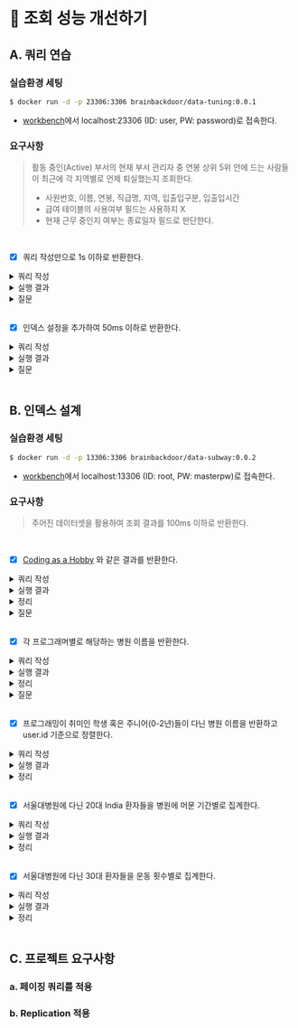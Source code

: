 # 🚀 조회 성능 개선하기

## A. 쿼리 연습

### 실습환경 세팅

```sh
$ docker run -d -p 23306:3306 brainbackdoor/data-tuning:0.0.1
```

- [workbench](https://www.mysql.com/products/workbench/)에서 localhost:23306 (ID: user, PW: password)로 접속한다.

### 요구사항

> 활동 중인(Active) 부서의 현재 부서 관리자 중 연봉 상위 5위 안에 드는 사람들이 최근에 각 지역별로 언제 퇴실했는지 조회한다.
> - 사원번호, 이름, 연봉, 직급명, 지역, 입출입구분, 입출입시간
> - 급여 테이블의 사용여부 필드는 사용하지 X
> - 현재 근무 중인지 여부는 종료일자 필드로 판단한다.

<br/>

- [x] 쿼리 작성만으로 1s 이하로 반환한다.

<details>
  <summary>쿼리 작성</summary>
  <br/>

  ```sql
  select 
      사원.사원번호, 
      사원.이름, 
      급여.연봉,
      직급.직급명
  from 
      사원
  join 
      급여 on 사원.사원번호 = 급여.사원번호
  join 
      부서관리자 on 사원.사원번호 = 부서관리자.사원번호
  join
      직급 on 사원.사원번호 = 직급.사원번호
  join 
      부서 on 부서관리자.부서번호 = 부서.부서번호
  where 
      급여.종료일자 = '9999-01-01' and 
      부서관리자.종료일자 = '9999-01-01' and 
      직급.직급명 = 'Manager' and
      부서.비고 = 'active'
  order by 
      급여.연봉 desc
  limit 5;
  
  select 
      사원_top5.사원번호, 
      사원_top5.이름, 
      사원_top5.연봉, 
      사원_top5.직급명, 
      사원출입기록.입출입시간, 
      사원출입기록.지역, 
      사원출입기록.입출입구분
  from 
      사원출입기록
  join (
      select 
          사원.사원번호, 
          사원.이름, 
          급여.연봉,
          직급.직급명
      from 
          사원
      join 
          급여 on 사원.사원번호 = 급여.사원번호
      join 
          부서관리자 on 사원.사원번호 = 부서관리자.사원번호
      join
          직급 on 사원.사원번호 = 직급.사원번호
      join 
          부서 on 부서관리자.부서번호 = 부서.부서번호
      where 
          급여.종료일자 = '9999-01-01' and 
          부서관리자.종료일자 = '9999-01-01' and 
          직급.직급명 = 'Manager' and
          부서.비고 = 'active'
      order by 
          급여.연봉 desc
      limit 5
  ) as 사원_top5 on 사원출입기록.사원번호 = 사원_top5.사원번호
  where 
      사원출입기록.입출입구분 = 'O'
  order by 
      사원_top5.연봉 desc,
      사원출입기록.입출입시간 desc;
  ```

</details>

<details>
  <summary>실행 결과</summary>
  
  #### 소요 시간
  <p align="center">
    <img src="https://user-images.githubusercontent.com/50176238/137327316-03bd818c-65cb-478a-abf5-7da0ca112cf9.png">
  </p>

  #### 테이블 출력
  <p align="center">
    <img src="https://user-images.githubusercontent.com/50176238/137328626-5a7d8bfa-2b97-4979-a636-ab3d0741561f.png">
  </p>

  #### 실행 계획
  <p align="center">
    <img src="https://user-images.githubusercontent.com/50176238/137470893-7f02025f-97b2-462e-b504-97697e61e3e5.png">
  </p>
  <p align="center">
    <img src="https://user-images.githubusercontent.com/50176238/137478973-b4ca7918-8072-4f84-a5f6-122b309c9efe.png">
  </p>

</details>

<details>
  <summary>질문</summary>

  #### 1.
  문제에서 "~ `최근에` 각 지역별로 언제 퇴실했는지 조회한다."라고 돼있는데요.<br/>
  이 뜻은 입출입시간을 기준으로 내림차순 정렬하라는 걸까요?<br/>
  현재는 이렇게 작성되어 있는데, 검프의 생각이 궁금합니다!<br/>

  #### 2.
  강의 자료의 정답과 비교하면, 테이블의 입출입시간이 맞지 않는데요.<br/>
  혹시 쿼리가 틀린 건가 고민하다 정답의 값이 있긴 한 건지 먼저 확인해야겠다 싶어 `사원번호 110039`를 기준으로 조회해봤습니다.<br/>
  
  ```sql
  select *
  from 사원출입기록
  where 사원번호 = 110039;
  ```
  <br/>
  
  테이블은 아래처럼 출력됐어요.<br/>
  정답에 있는 입출입시간 값(e.g. 2020-09-06)이 아예 없었습니다.<br/>
  저만 그런가 싶어 몇몇 크루들한테 물어봤는데, 저와 같은 경우도 있고 아닌 경우도 있더라구요 😵‍💫<br/>
  검프는 결과가 똑같이 나오나요??<br/>

  <p align="center">
    <img src="https://user-images.githubusercontent.com/50176238/137324185-7e567174-9ac5-474c-81b4-cc30af339fda.png">
  </p>

</details>

<br/>
    
- [x] 인덱스 설정을 추가하여 50ms 이하로 반환한다.

<details>
  <summary>쿼리 작성</summary>
  <br/>

  ```sql
  create index `idx_사원번호` on 사원출입기록 (사원번호);
  ```

</details>

<details>
  <summary>실행 결과</summary>

  #### 소요 시간
  <p align="center">
    <img src="https://user-images.githubusercontent.com/50176238/137478470-80ab4752-3c1a-453a-9857-f8675409350c.png">
  </p>

  #### 실행 계획
  <p align="center">
    <img src="https://user-images.githubusercontent.com/50176238/137478764-52e8b000-e8c3-490a-ad5f-07448b087bb4.png">
  </p>
  <p align="center">
    <img src="https://user-images.githubusercontent.com/50176238/137478881-ddc20dec-d35d-42ef-b2b3-cbd71ca6abba.png">
  </p>

</details>

<details>
  <summary>질문</summary>
  <br/>

  기존에는 `사원출입기록`에 아래처럼 인덱스가 걸려 있어, 조인을 할 때 Full Table Scan이 발생했습니다.<br/>

  <p align="center">
    <img src="https://user-images.githubusercontent.com/50176238/137479229-248f8549-9c51-475a-9c30-b31a74857efa.png">  
  </p>
  <br/>

  그래서 Full Table Scan을 해결하려 (사원번호)로 인덱스를 걸었는데요.<br/>
  그리고 실행 시간을 확인하니 67-70ms 정도는 나오는데, 50ms 이하로는 안 나오더라구요 🥲<br/>
  다른 곳도 개선할 수 있는 부분이 있을까 싶어 여기저기 찾아보고 인덱스를 걸어봤는데요.<br/>
  오히려 실행 시간이 늘어나는 경우도 있고, 딱히 나아지지 않았습니다 😂<br/>
  검프는 어디에 인덱스를 추가해줬나요? 혹시 제가 놓친 게 있을까요??<br/>

</details>

<br/>

## B. 인덱스 설계

### 실습환경 세팅

```sh
$ docker run -d -p 13306:3306 brainbackdoor/data-subway:0.0.2
```

- [workbench](https://www.mysql.com/products/workbench/)에서 localhost:13306 (ID: root, PW: masterpw)로 접속한다.

### 요구사항

> 주어진 데이터셋을 활용하여 조회 결과를 100ms 이하로 반환한다.

<br/>

- [x] [Coding as a  Hobby](https://insights.stackoverflow.com/survey/2018#developer-profile-_-coding-as-a-hobby) 와 같은 결과를 반환한다.

<details>
  <summary>쿼리 작성</summary>
  <br/>

  ```sql
  select
    hobby,
    round((count(member_id) / (select count(member_id) from programmer where member_id is not null)) * 100, 1) as 'percentage'
  from
    programmer
  where
    member_id is not null
  group by
    hobby
  order by
    null;
  ```

</details>

<details>
  <summary>실행 결과</summary>
  
  #### 소요 시간
  <p align="center">
    <img src="https://user-images.githubusercontent.com/50176238/137529337-42f6b5d1-1c74-4b94-a123-38161f28bcda.png">
  </p>

  #### 테이블 출력
  <p align="center">
    <img src="https://user-images.githubusercontent.com/50176238/137529718-b2a57cd5-ceab-4062-8e22-d2e8251bae3c.png">  
  </p>

  #### 실행 계획
  <p align="center">
    <img src="https://user-images.githubusercontent.com/50176238/137529544-39ce68bc-e50f-44c6-be8d-bb91826e6947.png">
  </p>
  <p align="center">
    <img src="https://user-images.githubusercontent.com/50176238/137529464-2ee49e78-75a8-4577-829b-58b6087139cd.png">
  </p>

</details>

<details>
  <summary>정리</summary>

  #### 1.
  먼저, `programmer`에 어떤 인덱스가 있는지 확인했다. 처음에는 아무 인덱스도 없었다.

  ```sql
  show index from programmer;
  ```
  <br/>
  
  <p align="center">
    <img src="https://user-images.githubusercontent.com/50176238/137531335-94b8cbdb-de70-47b6-9401-e89684082a4f.png">  
  </p>

  #### 2.
  인덱스를 추가하여 성능 개선을 하기 앞서, 기대하는 결과가 나오는 쿼리를 먼저 작성했다.
  
  ```sql
  select
    hobby,
    round((count(member_id) / (select count(member_id) from programmer)) * 100, 1) as 'percentage'
  from
    programmer
  group by
    hobby
  order by
    null;
  ```
  <br/>
  
  <p align="center">
    <img src="https://user-images.githubusercontent.com/50176238/137531449-d27172e0-e04b-49b0-8687-bbb9986c78c6.png">  
  </p>
  <p align="center">
    <img src="https://user-images.githubusercontent.com/50176238/137531515-04c1a93d-765d-45b2-911b-5202c693a20c.png">  
  </p>

  #### 3.
  다음으로, 인덱스를 추가했다.<br/>
  커버링 인덱스를 사용해서 성능을 개선시키고 싶었다.<br/>
  인덱스를 어떻게 설계해야 할까 고민하다, `member_id`가 `null`인 레코드가 몇 개 있는 것을 발견했다.<br/>
  이와 `hobby` 컬럼을 묶어 인덱스를 추가하면, `where`와 `group by`를 적절하게 활용해서 커버링 인덱스로 쓸 수 있을 거라 생각했다.<br/>

  ```sql
  create index `idx_member_id_hobby` on programmer (member_id, hobby);

  select
    hobby,
    round((count(member_id) / (select count(member_id) from programmer where member_id is not null)) * 100, 1) as 'percentage'
  from
    programmer
  where
    member_id is not null
  group by
    hobby
  order by
    null;
  ```

  #### 4.
  예상대로 커버링 인덱스로 활용됐다.<br/>
  인덱스가 없을 때보다는 성능이 많이 개선됐다. 그러나, 요구사항인 100ms 이하의 쿼리는 아니었다.<br/>
  
  <p align="center">
    <img src="https://user-images.githubusercontent.com/50176238/137531740-3ede6a8e-e2d3-428e-b4b8-b27ccd54c793.png">  
  </p>
  <p align="center">
    <img src="https://user-images.githubusercontent.com/50176238/137532283-6ffcbebc-a7ff-414b-a9e6-68dd5a15bca1.png">  
  </p>
  <p align="center">
    <img src="https://user-images.githubusercontent.com/50176238/137531815-0ff9594e-3b2c-4a9a-9400-5a871aa1129f.png">  
  </p>
  
  #### 5.
  어떻게 성능을 더 높일 수 있을까 고민하다, `programmer`에 PK가 없다는 걸 깨달았다.<br/>
  혹시나 싶어서 테이블에 PK를 지정했다.<br/>
  결과적으로 100ms 이하의 쿼리를 만들 수 있었다.<br/>

  ```sql
  alter table programmer
  add primary key(id);
  ```
  <br/>
 
  <p align="center">
    <img src="https://user-images.githubusercontent.com/50176238/137529337-42f6b5d1-1c74-4b94-a123-38161f28bcda.png">
  </p>
  <p align="center">
    <img src="https://user-images.githubusercontent.com/50176238/137532093-6b1380e2-3560-48f0-bff3-d8a19151e4cd.png">  
  </p>

</details>

<details>
  <summary>질문</summary>
  <br/>

  커버링 인덱스로 성능을 개선시키는 건 이해했는데, PK를 지정했을 때 성능이 더 개선되는 이유가 궁금합니다.<br/>
  실행 계획을 보면, PK를 추가했을 때 읽는 레코드 양도 늘어나는데 말이죠 🤔<br/>
  검프는 왜 이런지 알고 있나요??<br/>

</details>

<br/>

- [x] 각 프로그래머별로 해당하는 병원 이름을 반환한다.

<details>
  <summary>쿼리 작성</summary>
  <br/>

  ```sql
  select
    programmer.id as '프로그래머',
    hospital.name as '병원명'
  from
    programmer
  join
    covid on programmer.id = covid.programmer_id
  join
    hospital on hospital.id = covid.hospital_id;
  ```
</details>

<details>
  <summary>실행 결과</summary>

  #### 소요 시간
  <p align="center">
    <img src="https://user-images.githubusercontent.com/50176238/137592807-c607c411-b1a0-4515-9cdb-1180ce4cf478.png">  
  </p>

  #### 테이블 출력
  <p align="center">
    <img src="https://user-images.githubusercontent.com/50176238/137590083-131594fb-61c8-4103-baec-f62c37f0c4fd.png">
  </p>

  #### 실행 계획
  <p align="center">
    <img src="https://user-images.githubusercontent.com/50176238/137592818-972d76d4-3e45-47fe-9a38-591436d05935.png">  
  </p>
  <p align="center">
    <img src="https://user-images.githubusercontent.com/50176238/137592854-33bf0f40-be0c-4395-afcf-a35be9d4394f.png">  
  </p>

</details>

<details>
  <summary>정리</summary>

  #### 1.
  우선, `programmer`, `covid`, `hospital`에 PK를 추가했다.
  
  ```sql
  alter table programmer
  add primary key(id);

  alter table covid
  add primary key(id);

  alter table hospital
  add primary key(id);
  ```

  #### 2.
  쿼리를 작성하고, 실행 결과를 확인했다.<br/>
  테이블이 기대대로 출력되고, 소요 시간도 요구사항을 충족했다.<br/>

  <p align="center">
    <img src="https://user-images.githubusercontent.com/50176238/137590083-131594fb-61c8-4103-baec-f62c37f0c4fd.png">
  </p>
  <p align="center">
    <img src="https://user-images.githubusercontent.com/50176238/137590168-4ad53151-2fb3-4316-b020-6965e5af3bfe.png">  
  </p>
  <br/>

  이어서 실행 계획도 확인했다.<br/>
  이때, `covid`는 Full Table Scan 중이었다.<br/>

  <p align="center">
    <img src="https://user-images.githubusercontent.com/50176238/137590251-a33216a9-1fe4-4eb4-8e32-2426ba1f6ba0.png">  
  </p>
  <p align="center">
    <img src="https://user-images.githubusercontent.com/50176238/137590560-230f67bd-ebaf-4eec-9e18-2c8cc461f19e.png">  
  </p>

  #### 3.
  `covid`의 Full Table Scan을 개선하고 싶었다.<br/>
  그래서 인덱스를 걸어줬다.<br/>

  ```sql
  create index `idx_programmer_id_hospital_id` on covid (programmer_id, hospital_id);
  ```

  #### 4.
  다시 실행 결과와 실행 계획을 확인했다.<br/>
  딱히 소요 시간이 나아지지는 않았고, 오히려 조금 더 늘어났다.<br/>
  대신 `covid`의 Full Table Scan이 없어지고, 커버링 인덱스를 사용하게 됐다.<br/>
  하지만 이번에는 `programmer`가 Full Table Scan을 하게 됐다.<br/>
  `programmer`는 커버링 인덱스를 활용하고 있어 Index Range/Full Scan을 할 것이라 예상했는데 아니었다.<br/>
  
  <p align="center">
    <img src="https://user-images.githubusercontent.com/50176238/137592807-c607c411-b1a0-4515-9cdb-1180ce4cf478.png">  
  </p>
  <p align="center">
    <img src="https://user-images.githubusercontent.com/50176238/137592818-972d76d4-3e45-47fe-9a38-591436d05935.png">  
  </p>
  <p align="center">
    <img src="https://user-images.githubusercontent.com/50176238/137592854-33bf0f40-be0c-4395-afcf-a35be9d4394f.png">  
  </p>
  <br/>

  #### 5.
  소요 시간을 더 개선하고 싶어 `hospital`의 name에 Unique 제약조건도 걸어봤는데, 별로 나아지지 않았다.<br/>
  (기존에 `hospital`의 name 타입이 text로 되어 있어 varchar로 변경하고 제약조건을 추가했다.)<br/>
  결과적으로 100ms 이하의 쿼리이긴 하니깐, 여기까지 실험을 진행하고 마쳤다.<br/>

</details>

<details>
  <summary>질문</summary>
  <br/>

  커버링 인덱스가 적용되고 있는데도 Full Table Scan을 하는 이유는 무엇일까요??<br/>
  커버링 인덱스는 인덱스만으로도 결과를 도출할 수 있어 디스크까지 접근하지 않는다고 이해하고 있는데, 제가 놓친 부분이 있을까요?<br/>
</details>

<br/>

- [x] 프로그래밍이 취미인 학생 혹은 주니어(0-2년)들이 다닌 병원 이름을 반환하고 user.id 기준으로 정렬한다.

<details>
  <summary>쿼리 작성</summary>
  <br/>

  ```sql
  select
    programmer.id as '프로그래머',
          hospital.name as '병원명'
  from
    hospital
  join
    covid on hospital.id = covid.hospital_id
  join
    programmer on covid.id = programmer.id
  where
    programmer.hobby = 'Yes' and
    (
        programmer.dev_type = 'Student' or
        programmer.years_coding = '0-2 years'
      )
  order by
    programmer.id;
  ```
</details>

<details>
  <summary>실행 결과</summary>

  #### 소요 시간
  <p align="center">
    <img src="https://user-images.githubusercontent.com/50176238/137594833-a548a132-fcaa-4e85-b6e4-304219389151.png">  
  </p>

  #### 테이블 출력
  <p align="center">
    <img src="https://user-images.githubusercontent.com/50176238/137594863-c8eefcfa-7b0e-4df8-a074-dd0f4dd2122c.png">
  </p>

  #### 실행 계획
  <p align="center">
    <img src="https://user-images.githubusercontent.com/50176238/137594881-63b46bdd-3aa2-4478-897e-82a48ce9d462.png">  
  </p>
  <p align="center">
    <img src="https://user-images.githubusercontent.com/50176238/137594907-19d9e3ce-6504-428a-b6e1-baf09d2c2463.png">  
  </p>
</details>

<details>
  <summary>정리</summary>
  
  #### 1.
  이전 문제의 쿼리를 이용할 수 있을 것 같아, 이를 활용해서 쿼리를 작성했다.<br/>
  근데 성능이 생각보다 좋지는 않았다.<br/>
  
  ```sql
  select
    programmer.id as '프로그래머',
          hospital.name as '병원명'
  from
    programmer
  join
    covid on programmer.id = covid.programmer_id
  join
    hospital on hospital.id = covid.hospital_id
  where
    programmer.hobby = 'Yes' and
    (
        programmer.dev_type = 'Student' or
        programmer.years_coding = '0-2 years'
      )
  order by
    programmer.id;
  ```
  <br/>
  
  <p align="center">
    <img src="https://user-images.githubusercontent.com/50176238/137594960-1fd151dd-0baf-4e51-8ac3-afa0836e8786.png">  
  </p>
  
  #### 2.
  어떻게 개선해야 하나 고민하다, 모수 테이블을 변경해서 랜덤 액세스를 줄여야겠다고 생각했다.<br/>
  결과는 성공적이었다! 인덱스를 추가하는 것보다 성능이 크게 개선됐다.<br/>
  
  ```sql
  select
    programmer.id as '프로그래머',
    hospital.name as '병원명'
  from
    hospital
  join
    covid on hospital.id = covid.hospital_id
  join
    programmer on covid.id = programmer.id
  where
    programmer.hobby = 'Yes' and
    (
      programmer.dev_type = 'Student' or
      programmer.years_coding = '0-2 years'
    )
  order by
    programmer.id;
  ```
  <br/>
  
  <p align="center">
    <img src="https://user-images.githubusercontent.com/50176238/137595156-aa4fac8c-d475-4662-bdcf-a51ec3d12a21.png">  
  </p>

  #### 3.
  한편 실행 계획을 살펴보면 `programmer`가 Full Table Scan을 하고 있고, 커버링 인덱스를 사용하는 테이블이 없었다.<br/>

  <p align="center">
    <img src="https://user-images.githubusercontent.com/50176238/137595208-136773dd-e550-40bc-a01a-143e9a3d9b8c.png">  
  </p>
  <p align="center">
    <img src="https://user-images.githubusercontent.com/50176238/137595229-fd294f80-626d-4e17-8a53-0ac0284d2e22.png">  
  </p>

  #### 4.
  그래서 `programmer`에 인덱스를 추가했다. 이때, 커버링 인덱스가 적용되게 만들었다.<br/>
  다만 `programmer`의 dev_type 타입이 text여서 인덱스를 생성할 수 없었다.<br/>
  따라서, 해당 컬럼을 제외하고 인덱스를 걸었다.<br/>

  ```sql
  create index `idx_hobby_years_coding_id` on programmer (hobby, years_coding, id);
  ```
  <br/>
  
  실행 결과와 실행 계획이 만족스럽게 나왔다 🙌<br/>
  
  <p align="center">
    <img src="https://user-images.githubusercontent.com/50176238/137595422-bf234cbe-c9ce-4f08-bddd-203af8d24242.png">  
  </p>
  <p align="center">
    <img src="https://user-images.githubusercontent.com/50176238/137595433-4a3ffdcb-3157-4531-9a91-b27ce5e50a03.png">  
  </p>
  <p align="center">
    <img src="https://user-images.githubusercontent.com/50176238/137595446-9cf8d15f-a6f0-4d62-b70b-615738f47c1d.png">  
  </p>

</details>

<br/>

- [x] 서울대병원에 다닌 20대 India 환자들을 병원에 머문 기간별로 집계한다.

<details>
  <summary>쿼리 작성</summary>
  <br/>

  ```sql
  select
    covid.stay as '입원 기간',
    count(covid.stay) as '인원수'
  from
    hospital
  join
    covid on hospital.id = covid.hospital_id
  join
    programmer on covid.programmer_id = programmer.id
  join
    member on programmer.member_id = member.id
  where
    programmer.country = 'India' and
    hospital.name = '서울대병원' and
    member.age between 20 and 29
  group by
    covid.stay
  order by
    null;
  ```

</details>

<details>
  <summary>실행 결과</summary>

  #### 소요 시간
  <p align="center">
    <img src="https://user-images.githubusercontent.com/50176238/137596728-25777f08-8656-47a2-8fee-dd294842634a.png">  
  </p>
  
  #### 테이블 출력
  <p align="center">
    <img src="https://user-images.githubusercontent.com/50176238/137596858-d329b670-79a3-4b5b-8476-7fc17bab9ce7.png">  
  </p>

  #### 실행 계획
  <p align="center">
    <img src="https://user-images.githubusercontent.com/50176238/137596736-d85ddaf2-0163-473c-9170-db8fe0c9fcd9.png">  
  </p>
  <p align="center">
    <img src="https://user-images.githubusercontent.com/50176238/137596765-4a9b063d-29c8-411f-9d28-aca956d0e7a1.png">  
  </p>

</details>

<details>
  <summary>정리</summary>
  
  #### 1.
  쿼리를 작성하고, 실행 시간과 실행 계획을 확인했다.<br/>

  ```sql
  select
    covid.stay as '입원 기간',
    count(covid.stay) as '인원수'
  from
    hospital
  join
    covid on hospital.id = covid.hospital_id
  join
    programmer on covid.programmer_id = programmer.id
  join
    member on programmer.member_id = member.id
  where
    programmer.country = 'India' and
    hospital.name = '서울대병원' and
    member.age between 20 and 29
  group by
    covid.stay
  order by
    null;
  ```
  <br/>
  
  <p align="center">
    <img src="https://user-images.githubusercontent.com/50176238/137596447-ef832dc6-2dfc-4adc-8ea7-2668a231c2da.png">  
  </p>
  <p align="center">
    <img src="https://user-images.githubusercontent.com/50176238/137596461-27065aa1-4006-47f1-a08a-6501e5a2bc4e.png">  
  </p>
  <p align="center">
    <img src="https://user-images.githubusercontent.com/50176238/137596469-4232d5ed-7bee-41aa-8486-180a4bc3a331.png">  
  </p>
  
  #### 2.
  인덱스가 PK만 있는 상태에서는 100ms 이하의 쿼리를 만들 수 없었다.<br/>
  그래서 인덱스를 FK 기준으로 추가했다.<br/>

  ```sql
  create index `idx_member_id_country` on programmer (member_id, country);
  create index `idx_hospital_id_programmer_id` on covid (hospital_id, programmer_id);
  ```
  <br/>
  
  이어서 실행 결과와 실행 계획을 확인했다.<br/>
  
  <p align="center">
    <img src="https://user-images.githubusercontent.com/50176238/137596589-ac15516e-2956-431f-9ab7-9c472568268b.png">  
  </p>
  <p align="center">
    <img src="https://user-images.githubusercontent.com/50176238/137596626-9704b093-ea81-4e82-94b6-fc21bf90bc9a.png">  
  </p>
  <p align="center">
    <img src="https://user-images.githubusercontent.com/50176238/137596616-134b104c-11c0-4436-a1d6-8b744bed1652.png">  
  </p>
  
  #### 3.
  `hospital`의 Full Table Scan을 없앨 수 있는 방법이 없을까 고민했다.<br/>
  한번 name 컬럼에 인덱스를 걸어봤고, 결과는 성공적이었다.<br/>

  ```sql
  create index `idx_name` on hospital (name);
  ```
  <br/>
  
  실행 시간도 빨라졌고, 실행 계획도 원하는 모습으로 나타났다.<br/>
  
  <p align="center">
    <img src="https://user-images.githubusercontent.com/50176238/137596728-25777f08-8656-47a2-8fee-dd294842634a.png">  
  </p>
  <p align="center">
    <img src="https://user-images.githubusercontent.com/50176238/137596736-d85ddaf2-0163-473c-9170-db8fe0c9fcd9.png">  
  </p>
  <p align="center">
    <img src="https://user-images.githubusercontent.com/50176238/137596765-4a9b063d-29c8-411f-9d28-aca956d0e7a1.png">  
  </p>

</details>

<br/>  

- [x] 서울대병원에 다닌 30대 환자들을 운동 횟수별로 집계한다.

<details>
  <summary>쿼리 작성</summary>
  <br/>

  ```sql
  select
      programmer.exercise as '운동 횟수',
      count(programmer.exercise) as '인원수'
  from
      hospital
  join
      covid on hospital.id = covid.hospital_id
  join
      programmer on covid.programmer_id = programmer.id
  join
      member on programmer.member_id = member.id
  where
      hospital.name = '서울대병원' and 
      member.age between 30 and 39
  group by
      programmer.exercise
  order by
      null;
  ```

</details>

<details>
  <summary>실행 결과</summary>

  #### 소요 시간

  #### 테이블 출력

  #### 실행 계획

</details>

<details>
  <summary>정리</summary>

  #### 1.
  앞선 문제와 동일하게 쿼리를 작성하고, 실행 결과와 실행 계획을 확인했다.<br/>

  ```sql
  select
      programmer.exercise as '운동 횟수',
      count(programmer.exercise) as '인원수'
  from
      hospital
  join
      covid on hospital.id = covid.hospital_id
  join
      programmer on covid.programmer_id = programmer.id
  join
      member on programmer.member_id = member.id
  where
      hospital.name = '서울대병원' and 
      member.age between 30 and 39
  group by
      programmer.exercise
  order by
      null;
  ```
  <br/>

  <p align="center">
    <img src="https://user-images.githubusercontent.com/50176238/137597062-53b9f2dd-0b90-44a3-a64f-9d4c08733099.png">  
  </p>
  <p align="center">
    <img src="https://user-images.githubusercontent.com/50176238/137597069-0499340d-17e8-4ddb-b653-c1c86d6c0b96.png">  
  </p>
  <p align="center">
    <img src="https://user-images.githubusercontent.com/50176238/137597081-a7877f0a-869d-4206-9cf6-7cef785e6d29.png">  
  </p>

  #### 2.
  역시 100ms 초과의 쿼리였다.<br/>
  인덱스를 추가해야겠다고 생각했고, FK를 기준으로 걸어줬다.<br/>

  ```sql
  create index `idx_member_id` on programmer (member_id);
  create index `idx_hospital_id_programmer_id` on covid (hospital_id, programmer_id);
  ```
  <br/>
  
  그리고 실행 시간과 실행 계획을 확인했다.<br/>
  인덱스의 효과가 컸다. 성능이 많이 개선됐다.<br/>
  
  <p align="center">
    <img src="https://user-images.githubusercontent.com/50176238/137597202-d5448426-bb93-4be6-8179-03f68d0461ff.png">  
  </p>
  <p align="center">
    <img src="https://user-images.githubusercontent.com/50176238/137597210-abf8b0ed-3c78-4a48-badd-60fedcec45e7.png">  
  </p>
  <p align="center">
    <img src="https://user-images.githubusercontent.com/50176238/137597221-0736e6e8-7b00-4d66-b43e-b916cc3e216d.png">  
  </p>

  #### 3.
  이번에도 `hospital`의 Full Table Scan을 없애고 싶었다.<br/>
  그래서 또 name 컬럼에 인덱스를 걸어서 해결했다.<br/>
  
  ```sql
  create index `idx_name` on hospital (name);
  ```
  <br/>
  
  커버링 인덱스로 성능을 더 개선시킬 수 있었다! 🥳<br/>

  <p align="center">
    <img src="https://user-images.githubusercontent.com/50176238/137597298-ef67c74e-d136-4e07-b47e-8c85ea2cf2c9.png">  
  </p>
  <p align="center">
    <img src="https://user-images.githubusercontent.com/50176238/137597311-ff2e2792-28a6-4b91-9d17-6e26aac7fd15.png">  
  </p>
  <p align="center">
    <img src="https://user-images.githubusercontent.com/50176238/137597333-a99930c8-1a73-4d93-94e9-e4c4916a3ae3.png">  
  </p>

</details>

<br/>

## C. 프로젝트 요구사항

### a. 페이징 쿼리를 적용

### b. Replication 적용
